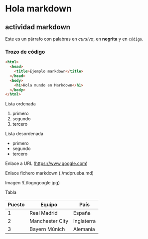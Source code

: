 # Hola markdown

## actividad markdown

Este es un párrafo con palabras en *cursiva*, en **negrita** y en `código`.

### Trozo de código
```html
<html>
  <head>
    <title>Ejemplo markdown</title>
  </head>
  <body>
    <h1>Hola mundo en Markdown</h1>
  </body>
</html>
```
Lista ordenada

1. primero
2. segundo
3. tercero

Lista desordenada
- primero
- segundo
- tercero

Enlace a URL
(https://www.google.com)

Enlace fichero markdown
(./mdprueba.md)

Imagen
!(./logogoogle.jpg)

Tabla


| Puesto | Equipo          | País        |
|--------|-----------------|-------------|
| 1      | Real Madrid     | España      |
| 2      | Manchester City | Inglaterra  |
| 3      | Bayern Múnich   | Alemania    |

